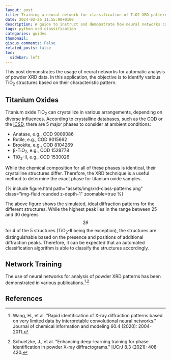 ```yaml
---
layout: post
title: Training a neural network for classification of TiO2 XRD patterns
date: 2024-02-26 11:55:00+0100
description: A guide to instruct and demonstrate how neural networks can be employed for automatic phase identification in powder XRD patterns.
tags: python xrd classification
categories: guides
thumbnail: 
giscus_comments: False
related_posts: false
toc:
  sidebar: left
---
```


This post demonstrates the usage of neural networks for automatic analysis of powder XRD data. In this application, the objective is to identify various TiO<sub>2</sub> structures based on their characteristic pattern.

## Titanium Oxides

Titanium oxide TiO<sub>2</sub> can crystallize in various arrangements, depending on diverse influences. According to crystalline databases, such as the [COD](https://www.crystallography.net/cod/) or the [ICSD](https://icsd.fiz-karlsruhe.de/), there are 5 major phases to consider at ambient conditions:

* Anatase, e.g., COD 9009086
* Rutile, e.g., COD 9015662
* Brookite, e.g., COD 8104269
* β-TiO<sub>2</sub>, e.g., COD 1528778
* TiO<sub>2</sub>-II, e.g., COD 1530026

While the chemical composition for all of these phases is identical, their crystalline structures differ. Therefore, the XRD technique is a useful method to determine the exact phase for titanium oxide samples.

{% include figure.html path="assets/img/xrd-class-patterns.png" class="img-fluid rounded z-depth-1" zoomable=true %} 

The above figure shows the simulated, ideal diffraction patterns for the different structures. While the highest peak lies in the range between 25 and 30 degrees $$ 2θ $$ for 4 of the 5 structures (TiO<sub>2</sub>-II being the exception), the structures are distinguishable based on the presence and positions of additional diffraction peaks. Therefore, it can be expected that an automated classification algorithm is able to classify the structures accordingly.

## Network Training

The use of neural networks for analysis of powder XRD patterns has been demonstrated in various publications.[^1]<sup>,</sup>[^2]

## References
[^1]: Wang, H., et al. "Rapid identification of X-ray diffraction patterns based on very limited data by interpretable convolutional neural networks." Journal of chemical information and modeling 60.4 (2020): 2004-2011.
[^2]: Schuetzke, J., et al. "Enhancing deep-learning training for phase identification in powder X-ray diffractograms." IUCrJ 8.3 (2021): 408-420.